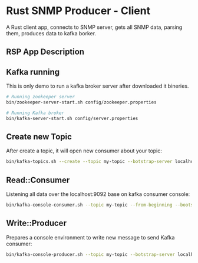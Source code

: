 # Rust SNMP Producer - Client

A Rust client app, connects to SNMP server, gets all SNMP data, parsing them,
produces data to kafka borker.

## RSP App Description

## Kafka running

This is only demo to run a kafka broker server after downloaded it bineries.

```sh
# Running zookeeper server
bin/zookeeper-server-start.sh config/zookeeper.properties

# Running Kafka broker
bin/kafka-server-start.sh config/server.properties
```

## Create new Topic

After create a topic, it will open new consumer about your topic: 

```sh
bin/kafka-topics.sh --create --topic my-topic --botstrap-server localhost:9092 # Created topic my-topic
```

## Read::Consumer

Listening all data over the localhost:9092 base on kafka consumer console:

```sh
bin/kafka-console-consumer.sh --topic my-topic --from-beginning --bootstrap-server localhost:9092
```

## Write::Producer

Prepares a console environment to write new message to send Kafka consumer:

```sh
bin/kafka-console-producer.sh --topic my-topic --botstrap-server localhost:9092
```
